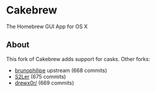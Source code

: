 # Cakebrew

The Homebrew GUI App for OS X

## About

This fork of Cakebrew adds support for casks. Other forks:

*  [brunophilipe](https://github.com/brunophilipe/Cakebrew/) upstream (668 commits) 
*  [S2Ler](https://github.com/S2Ler/Cakebrew) (675 commits) 
*  [drewx0r/](https://github.com/drewx0r/Cakebrew) (669 commits)

